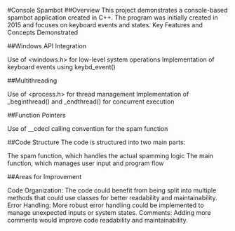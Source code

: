 #Console Spambot
##Overview
This project demonstrates a console-based spambot application created in C++. The program was initially created in 2015 and focuses on keyboard events and states.
Key Features and Concepts Demonstrated

##Windows API Integration

Use of <windows.h> for low-level system operations
Implementation of keyboard events using keybd_event()


##Multithreading

Use of <process.h> for thread management
Implementation of _beginthread() and _endthread() for concurrent execution


##Function Pointers

Use of __cdecl calling convention for the spam function


##Code Structure
The code is structured into two main parts:

The spam function, which handles the actual spamming logic
The main function, which manages user input and program flow

##Areas for Improvement

Code Organization: The code could benefit from being split into multiple methods that could use classes for better readability and maintainability.
Error Handling: More robust error handling could be implemented to manage unexpected inputs or system states.
Comments: Adding more comments would improve code readability and maintainability.